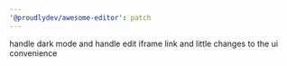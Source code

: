 ```yaml
---
'@proudlydev/awesome-editor': patch
---
```


handle dark mode and handle edit iframe link and little changes to the ui convenience

